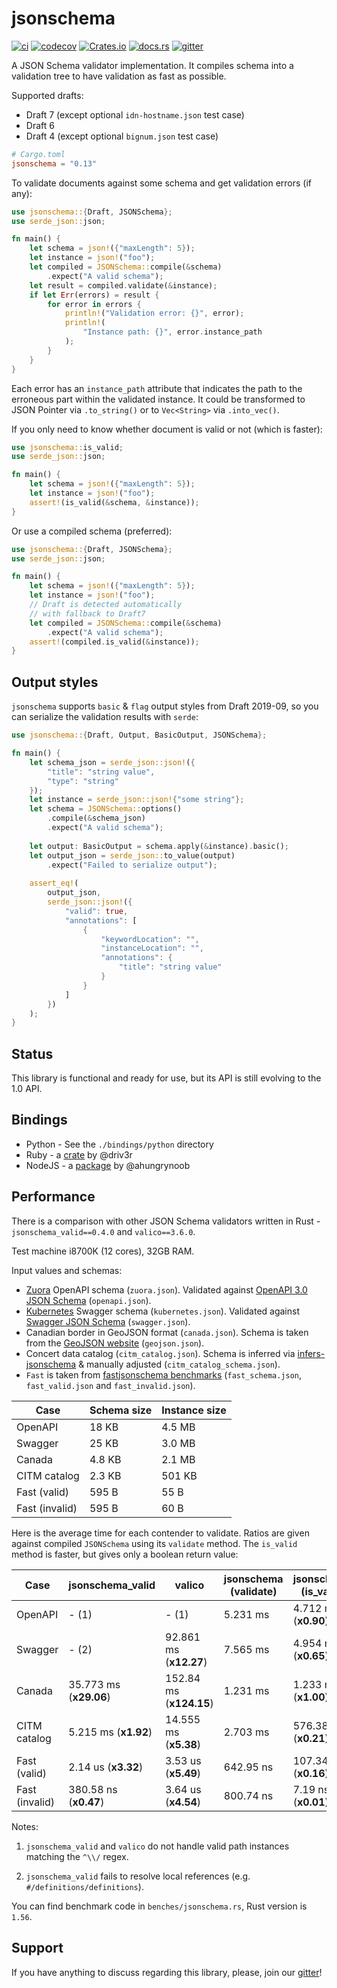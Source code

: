 # jsonschema

[![ci](https://github.com/Stranger6667/jsonschema-rs/workflows/ci/badge.svg)](https://github.com/Stranger6667/jsonschema-rs/actions)
[![codecov](https://codecov.io/gh/Stranger6667/jsonschema-rs/branch/master/graph/badge.svg)](https://codecov.io/gh/Stranger6667/jsonschema-rs)
[![Crates.io](https://img.shields.io/crates/v/jsonschema.svg)](https://crates.io/crates/jsonschema)
[![docs.rs](https://docs.rs/jsonschema/badge.svg)](https://docs.rs/jsonschema/)
[![gitter](https://img.shields.io/gitter/room/Stranger6667/jsonschema-rs.svg)](https://gitter.im/Stranger6667/jsonschema-rs)

A JSON Schema validator implementation. It compiles schema into a validation tree to have validation as fast as possible.

Supported drafts:

- Draft 7 (except optional `idn-hostname.json` test case)
- Draft 6
- Draft 4 (except optional `bignum.json` test case)

```toml
# Cargo.toml
jsonschema = "0.13"
```

To validate documents against some schema and get validation errors (if any):

```rust
use jsonschema::{Draft, JSONSchema};
use serde_json::json;

fn main() {
    let schema = json!({"maxLength": 5});
    let instance = json!("foo");
    let compiled = JSONSchema::compile(&schema)
        .expect("A valid schema");
    let result = compiled.validate(&instance);
    if let Err(errors) = result {
        for error in errors {
            println!("Validation error: {}", error);
            println!(
                "Instance path: {}", error.instance_path
            );
        }
    }
}
```

Each error has an `instance_path` attribute that indicates the path to the erroneous part within the validated instance.
It could be transformed to JSON Pointer via `.to_string()` or to `Vec<String>` via `.into_vec()`.

If you only need to know whether document is valid or not (which is faster):

```rust
use jsonschema::is_valid;
use serde_json::json;

fn main() {
    let schema = json!({"maxLength": 5});
    let instance = json!("foo");
    assert!(is_valid(&schema, &instance));
}
```

Or use a compiled schema (preferred):

```rust
use jsonschema::{Draft, JSONSchema};
use serde_json::json;

fn main() {
    let schema = json!({"maxLength": 5});
    let instance = json!("foo");
    // Draft is detected automatically
    // with fallback to Draft7
    let compiled = JSONSchema::compile(&schema)
        .expect("A valid schema");
    assert!(compiled.is_valid(&instance));
}
```

## Output styles

`jsonschema` supports `basic` & `flag` output styles from Draft 2019-09, so you can serialize the validation results with `serde`:

```rust
use jsonschema::{Draft, Output, BasicOutput, JSONSchema};

fn main() {
    let schema_json = serde_json::json!({
        "title": "string value",
        "type": "string"
    });
    let instance = serde_json::json!{"some string"};
    let schema = JSONSchema::options()
        .compile(&schema_json)
        .expect("A valid schema");
    
    let output: BasicOutput = schema.apply(&instance).basic();
    let output_json = serde_json::to_value(output)
        .expect("Failed to serialize output");
    
    assert_eq!(
        output_json, 
        serde_json::json!({
            "valid": true,
            "annotations": [
                {
                    "keywordLocation": "",
                    "instanceLocation": "",
                    "annotations": {
                        "title": "string value"
                    }
                }
            ]
        })
    );
}
```

## Status

This library is functional and ready for use, but its API is still evolving to the 1.0 API.

## Bindings

- Python - See the `./bindings/python` directory
- Ruby - a [crate](https://github.com/driv3r/rusty_json_schema) by @driv3r
- NodeJS - a [package](https://github.com/ahungrynoob/jsonschema) by @ahungrynoob

## Performance

There is a comparison with other JSON Schema validators written in Rust - `jsonschema_valid==0.4.0` and `valico==3.6.0`.

Test machine i8700K (12 cores), 32GB RAM.

Input values and schemas:

- [Zuora](https://github.com/APIs-guru/openapi-directory/blob/master/APIs/zuora.com/2021-04-23/openapi.yaml) OpenAPI schema (`zuora.json`). Validated against [OpenAPI 3.0 JSON Schema](https://github.com/OAI/OpenAPI-Specification/blob/main/schemas/v3.0/schema.json) (`openapi.json`).
- [Kubernetes](https://raw.githubusercontent.com/APIs-guru/openapi-directory/master/APIs/kubernetes.io/v1.10.0/swagger.yaml) Swagger schema (`kubernetes.json`). Validated against [Swagger JSON Schema](https://github.com/OAI/OpenAPI-Specification/blob/main/schemas/v2.0/schema.json) (`swagger.json`).
- Canadian border in GeoJSON format (`canada.json`). Schema is taken from the [GeoJSON website](https://geojson.org/schema/FeatureCollection.json) (`geojson.json`).
- Concert data catalog (`citm_catalog.json`). Schema is inferred via [infers-jsonschema](https://github.com/Stranger6667/infers-jsonschema) & manually adjusted (`citm_catalog_schema.json`).
- `Fast` is taken from [fastjsonschema benchmarks](https://github.com/horejsek/python-fastjsonschema/blob/master/performance.py#L15) (`fast_schema.json`, `fast_valid.json` and `fast_invalid.json`).

| Case           | Schema size | Instance size |
| -------------- | ----------- | ------------- |
| OpenAPI        | 18 KB       | 4.5 MB        |
| Swagger        | 25 KB       | 3.0 MB        |
| Canada         | 4.8 KB      | 2.1 MB        |
| CITM catalog   | 2.3 KB      | 501 KB        |
| Fast (valid)   | 595 B       | 55 B          |
| Fast (invalid) | 595 B       | 60 B          |

Here is the average time for each contender to validate. Ratios are given against compiled `JSONSchema` using its `validate` method. The `is_valid` method is faster, but gives only a boolean return value:

| Case           | jsonschema_valid        | valico                  | jsonschema (validate) | jsonschema (is_valid)  |
| -------------- | ----------------------- | ----------------------- | --------------------- | ---------------------- |
| OpenAPI        |                   - (1) |                   - (1) |              5.231 ms |   4.712 ms (**x0.90**) |
| Swagger        |                   - (2) |  92.861 ms (**x12.27**) |              7.565 ms |   4.954 ms (**x0.65**) |
| Canada         |  35.773 ms (**x29.06**) | 152.84 ms (**x124.15**) |              1.231 ms |   1.233 ms (**x1.00**) |
| CITM catalog   |    5.215 ms (**x1.92**) |   14.555 ms (**x5.38**) |              2.703 ms |  576.38 us (**x0.21**) |
| Fast (valid)   |     2.14 us (**x3.32**) |     3.53 us (**x5.49**) |             642.95 ns |  107.34 ns (**x0.16**) |
| Fast (invalid) |   380.58 ns (**x0.47**) |     3.64 us (**x4.54**) |             800.74 ns |    7.19 ns (**x0.01**) |

Notes:

1. `jsonschema_valid` and `valico` do not handle valid path instances matching the `^\\/` regex.

2. `jsonschema_valid` fails to resolve local references (e.g. `#/definitions/definitions`).

You can find benchmark code in `benches/jsonschema.rs`, Rust version is `1.56`.

## Support

If you have anything to discuss regarding this library, please, join our [gitter](https://gitter.im/Stranger6667/jsonschema-rs)!
